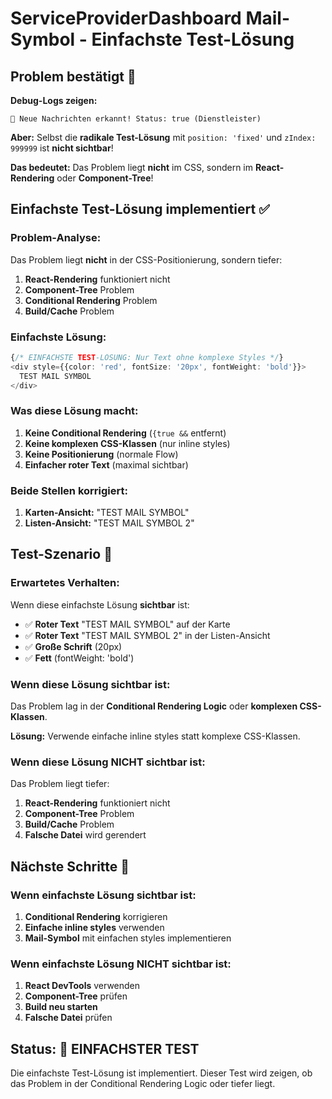 # ServiceProviderDashboard Mail-Symbol - Einfachste Test-Lösung

## Problem bestätigt 🚨

**Debug-Logs zeigen:**
```
🔔 Neue Nachrichten erkannt! Status: true (Dienstleister)
```

**Aber:** Selbst die **radikale Test-Lösung** mit `position: 'fixed'` und `zIndex: 999999` ist **nicht sichtbar**!

**Das bedeutet:** Das Problem liegt **nicht** im CSS, sondern im **React-Rendering** oder **Component-Tree**!

## Einfachste Test-Lösung implementiert ✅

### Problem-Analyse:
Das Problem liegt **nicht** in der CSS-Positionierung, sondern tiefer:
1. **React-Rendering** funktioniert nicht
2. **Component-Tree** Problem
3. **Conditional Rendering** Problem
4. **Build/Cache** Problem

### Einfachste Lösung:
```typescript
{/* EINFACHSTE TEST-LÖSUNG: Nur Text ohne komplexe Styles */}
<div style={{color: 'red', fontSize: '20px', fontWeight: 'bold'}}>
  TEST MAIL SYMBOL
</div>
```

### Was diese Lösung macht:
1. **Keine Conditional Rendering** (`{true &&` entfernt)
2. **Keine komplexen CSS-Klassen** (nur inline styles)
3. **Keine Positionierung** (normale Flow)
4. **Einfacher roter Text** (maximal sichtbar)

### Beide Stellen korrigiert:
1. **Karten-Ansicht:** "TEST MAIL SYMBOL"
2. **Listen-Ansicht:** "TEST MAIL SYMBOL 2"

## Test-Szenario 🧪

### Erwartetes Verhalten:
Wenn diese einfachste Lösung **sichtbar** ist:
- ✅ **Roter Text** "TEST MAIL SYMBOL" auf der Karte
- ✅ **Roter Text** "TEST MAIL SYMBOL 2" in der Listen-Ansicht
- ✅ **Große Schrift** (20px)
- ✅ **Fett** (fontWeight: 'bold')

### Wenn diese Lösung sichtbar ist:
Das Problem lag in der **Conditional Rendering Logic** oder **komplexen CSS-Klassen**.

**Lösung:** Verwende einfache inline styles statt komplexe CSS-Klassen.

### Wenn diese Lösung NICHT sichtbar ist:
Das Problem liegt tiefer:
1. **React-Rendering** funktioniert nicht
2. **Component-Tree** Problem
3. **Build/Cache** Problem
4. **Falsche Datei** wird gerendert

## Nächste Schritte 🔧

### Wenn einfachste Lösung sichtbar ist:
1. **Conditional Rendering** korrigieren
2. **Einfache inline styles** verwenden
3. **Mail-Symbol** mit einfachen styles implementieren

### Wenn einfachste Lösung NICHT sichtbar ist:
1. **React DevTools** verwenden
2. **Component-Tree** prüfen
3. **Build neu starten**
4. **Falsche Datei** prüfen

## Status: 🔄 EINFACHSTER TEST

Die einfachste Test-Lösung ist implementiert. Dieser Test wird zeigen, ob das Problem in der Conditional Rendering Logic oder tiefer liegt.
